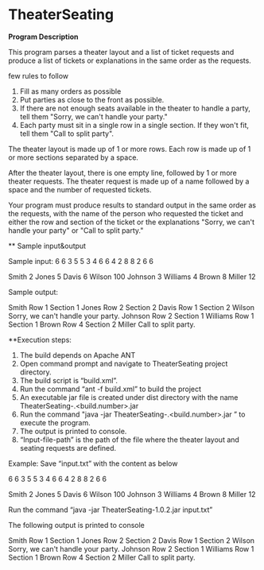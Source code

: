 # TheaterSeating

**Program Description**

This program parses a theater layout and a list of ticket requests and produce a list of tickets or explanations in the same order as the requests.
 
few rules to follow 
1.	Fill as many orders as possible
2.	Put parties as close to the front as possible.
3.	If there are not enough seats available in the theater to handle a party, tell them "Sorry, we can't handle your party."
4.	Each party must sit in a single row in a single section.  If they won't fit, tell them "Call to split party".
 
The theater layout is made up of 1 or more rows.  Each row is made up of 1 or more sections separated by a space.

After the theater layout, there is one empty line, followed by 1 or more theater requests.  The theater request is made up of a name followed by a space and the number of requested tickets.

Your program must produce results to standard output in the same order as the requests, with the name of the person who requested the ticket and either the row and section of the ticket or the explanations "Sorry, we can't handle your party" or "Call to split party."

** Sample input&output

Sample input:
6 6 
3 5 5 3 
4 6 6 4 
2 8 8 2 
6 6

Smith 2 
Jones 5 
Davis 6 
Wilson 100 
Johnson 3 
Williams 4 
Brown 8 
Miller 12

Sample output:

Smith Row 1 Section 1 
Jones Row 2 Section 2 
Davis Row 1 Section 2 
Wilson Sorry, we can't handle your party. 
Johnson Row 2 Section 1 
Williams Row 1 Section 1 
Brown Row 4 Section 2 
Miller Call to split party.

**Execution steps: 

1. The build depends on Apache ANT
2. Open command prompt and navigate to TheaterSeating project directory.
3. The build script is “build.xml”.
4. Run the command “ant -f build.xml” to build the project
5. An executable jar file is created under dist directory with the name TheaterSeating-<version>.<build.number>.jar
6. Run the command "java -jar TheaterSeating-<version>.<build.number>.jar <input-file-path>” to execute the program.
7. The output is printed to console.
8. “Input-file-path” is the path of the file where the theater layout and seating requests are defined. 

Example:
Save “input.txt” with the content as below

6 6 
3 5 5 3 
4 6 6 4 
2 8 8 2 
6 6

Smith 2 
Jones 5 
Davis 6 
Wilson 100 
Johnson 3 
Williams 4 
Brown 8 
Miller 12

Run the command “java -jar TheaterSeating-1.0.2.jar input.txt”

The following output is printed to console

Smith Row 1 Section 1 
Jones Row 2 Section 2 
Davis Row 1 Section 2 
Wilson Sorry, we can't handle your party. 
Johnson Row 2 Section 1 
Williams Row 1 Section 1 
Brown Row 4 Section 2 
Miller Call to split party.
